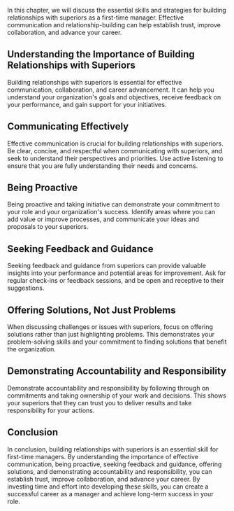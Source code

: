 
In this chapter, we will discuss the essential skills and strategies for building relationships with superiors as a first-time manager. Effective communication and relationship-building can help establish trust, improve collaboration, and advance your career.

Understanding the Importance of Building Relationships with Superiors
---------------------------------------------------------------------

Building relationships with superiors is essential for effective communication, collaboration, and career advancement. It can help you understand your organization's goals and objectives, receive feedback on your performance, and gain support for your initiatives.

Communicating Effectively
-------------------------

Effective communication is crucial for building relationships with superiors. Be clear, concise, and respectful when communicating with superiors, and seek to understand their perspectives and priorities. Use active listening to ensure that you are fully understanding their needs and concerns.

Being Proactive
---------------

Being proactive and taking initiative can demonstrate your commitment to your role and your organization's success. Identify areas where you can add value or improve processes, and communicate your ideas and proposals to your superiors.

Seeking Feedback and Guidance
-----------------------------

Seeking feedback and guidance from superiors can provide valuable insights into your performance and potential areas for improvement. Ask for regular check-ins or feedback sessions, and be open and receptive to their suggestions.

Offering Solutions, Not Just Problems
-------------------------------------

When discussing challenges or issues with superiors, focus on offering solutions rather than just highlighting problems. This demonstrates your problem-solving skills and your commitment to finding solutions that benefit the organization.

Demonstrating Accountability and Responsibility
-----------------------------------------------

Demonstrate accountability and responsibility by following through on commitments and taking ownership of your work and decisions. This shows your superiors that they can trust you to deliver results and take responsibility for your actions.

Conclusion
----------

In conclusion, building relationships with superiors is an essential skill for first-time managers. By understanding the importance of effective communication, being proactive, seeking feedback and guidance, offering solutions, and demonstrating accountability and responsibility, you can establish trust, improve collaboration, and advance your career. By investing time and effort into developing these skills, you can create a successful career as a manager and achieve long-term success in your role.
